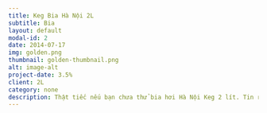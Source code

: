 ```yaml
---
title: Keg Bia Hà Nội 2L
subtitle: Bia
layout: default
modal-id: 2
date: 2014-07-17
img: golden.png
thumbnail: golden-thumbnail.png
alt: image-alt
project-date: 3.5%
client: 2L
category: none
description: Thật tiếc nếu bạn chưa thử bia hơi Hà Nội Keg 2 lít. Tin rằng dù là một khách hàng sành bia hay nhạy cảm với đồ uống có cồn cũng sẽ nhanh chóng bị thức uống này “thuyết phục”. Bởi lẽ, hương vị đậm đà, cảm giác cay nồng nhưng không sốc lên mũi sẽ khiến cánh mày râu thêm hừng hực khí thế. Quan trọng hơn cả, giá bia hơi Hà Nội Keg 2 lít chỉ 90.000đ. So với các sản phẩm hiện tại, mức giá này rất xứng đáng với giá trị mà bia hơi Hà Nội Keg 2 lít mang lại. Hơn thế nữa, sản phẩm được bảo quản trong vỏ inox rất sang trọng, phù hợp với sở thích của nhiều đấng mày râu. Kích thước bia hơi Hà Nội Keg 2 lít nhỏ gọn, dễ sử dụng hơn so với bom 50 lít. Đây là dòng thức uống được nhiều tiệc họp mặt, đám cưới, đám giỗ,…lựa chọn. Bạn cũng có thể mang theo khi đi du lịch mà không lo bia bị vỡ, nứt hay rò rỉ ra ngoài.  
---
```

